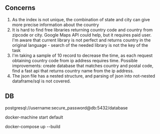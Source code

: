 ## Concerns
1. As the index is not unique, the combination of state and city can give more precise information about the country
2. It is hard to find free libraries returning country code and country from zipcode or city. Google Maps API could help, but it requires paid user. I'm aware that current library is not perfect and returns country in the original language - search of the needed library is not the key of the task
3. I'm taking a sample of 10 record to decrease the time, as each request obtaining country code from ip address requires time. Possible improvements: create database that matches country and postal code, find a fast api that returns country name from the ip address.
4. The json file has a nested structure, and parsing of json into not-nested dataframe/sql is not covered.

## DB
postgresql://username:secure_password@db:5432/database

 docker-machine start default


docker-compose up --build